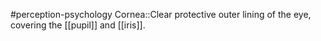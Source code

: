 #perception-psychology 
Cornea::Clear protective outer lining of the eye, covering the [[pupil]] and [[iris]].